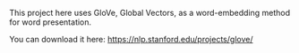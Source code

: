 This project here uses GloVe, Global Vectors, as a word-embedding method for word presentation.

You can download it here: https://nlp.stanford.edu/projects/glove/
